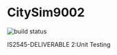 # CitySim9002
![build status](https://travis-ci.org/asphaltpanthers/CitySim9002.svg?branch=master)

IS2545-DELIVERABLE 2:Unit Testing
